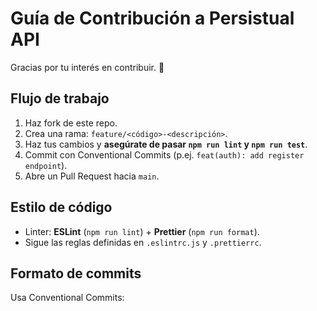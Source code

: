 # Guía de Contribución a Persistual API

Gracias por tu interés en contribuir. 🙌  

## Flujo de trabajo

1. Haz fork de este repo.  
2. Crea una rama: `feature/<código>-<descripción>`.  
3. Haz tus cambios y **asegúrate de pasar `npm run lint` y `npm run test`**.  
4. Commit con Conventional Commits (p.ej. `feat(auth): add register endpoint`).  
5. Abre un Pull Request hacia `main`.  

## Estilo de código

- Linter: **ESLint** (`npm run lint`) + **Prettier** (`npm run format`).  
- Sigue las reglas definidas en `.eslintrc.js` y `.prettierrc`.  

## Formato de commits

Usa Conventional Commits:
